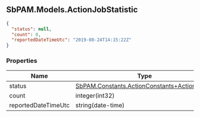 
<h2 id="tocS_SbPAM.Models.ActionJobStatistic">SbPAM.Models.ActionJobStatistic</h2>

<a id="schemasbpam.models.actionjobstatistic"></a>
<a id="schema_SbPAM.Models.ActionJobStatistic"></a>
<a id="tocSsbpam.models.actionjobstatistic"></a>
<a id="tocssbpam.models.actionjobstatistic"></a>

```json
{
  "status": null,
  "count": 0,
  "reportedDateTimeUtc": "2019-08-24T14:15:22Z"
}

```

### Properties

|Name|Type|Required|Restrictions|Description|
|---|---|---|---|---|
|status|[SbPAM.Constants.ActionConstants+ActionStatus](../Models/sbpam.constants.actionconstants+actionstatus.md)|false|none|none|
|count|integer(int32)|false|none|none|
|reportedDateTimeUtc|string(date-time)|false|none|none|


